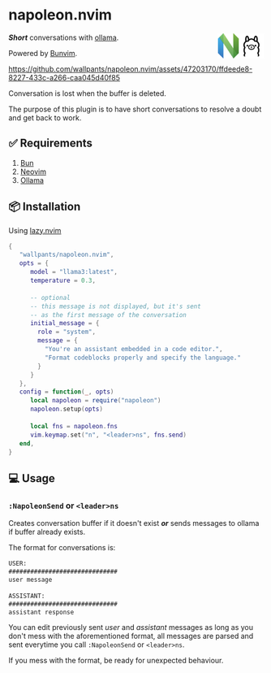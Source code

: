 # napoleon.nvim

[<img src="/docs/ollama.png" height="50px" align="right" />](https://ollama.com/)
[<img src="/docs/nvim.svg" height="50px" align="right" />](https://neovim.io/)

**_Short_** conversations with [ollama](https://ollama.com/).

Powered by [Bunvim](https://github.com/wallpants/bunvim).

https://github.com/wallpants/napoleon.nvim/assets/47203170/ffdeede8-8227-433c-a266-caa045d40f85

Conversation is lost when the buffer is deleted.

The purpose of this plugin is to have short conversations to
resolve a doubt and get back to work.

<!-- https://github.com/wallpants/ghost-text.nvim/assets/47203170/6976a5e3-3ac4-44bb-a45b-8b5dc5bd894f -->

## ✅ Requirements

1. [Bun](https://bun.sh)
2. [Neovim](https://neovim.io)
3. [Ollama](https://www.ollama.com/)

## 📦 Installation

Using <a href="https://github.com/folke/lazy.nvim">lazy.nvim</a>

```lua
{
   "wallpants/napoleon.nvim",
   opts = {
      model = "llama3:latest",
      temperature = 0.3,

      -- optional
      -- this message is not displayed, but it's sent
      -- as the first message of the conversation
      initial_message = {
        role = "system",
        message = {
          "You're an assistant embedded in a code editor.",
          "Format codeblocks properly and specify the language."
        }
      }
   },
   config = function(_, opts)
      local napoleon = require("napoleon")
      napoleon.setup(opts)

      local fns = napoleon.fns
      vim.keymap.set("n", "<leader>ns", fns.send)
   end,
}
```

## 💻 Usage

### `:NapoleonSend` or `<leader>ns`

Creates conversation buffer if it doesn't exist **_or_** sends messages
to ollama if buffer already exists.

The format for conversations is:

```
USER:
##############################
user message

ASSISTANT:
##############################
assistant response
```

You can edit previously sent _user_ and _assistant_ messages as long as you don't mess
with the aforementioned format, all messages are parsed and sent everytime you call
`:NapoleonSend` or `<leader>ns`.

If you mess with the format, be ready for unexpected behaviour.

